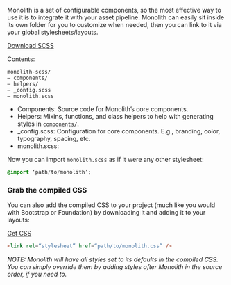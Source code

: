 Monolith is a set of configurable components, so the most effective way to use it is to integrate it with your asset pipeline. Monolith can easily sit inside its own folder for you to customize when needed, then you can link to it via your global stylesheets/layouts.

[Download SCSS](https://github.com/gtreviranus/monolith/tree/master/src/scss/monolith-scss.zip)

Contents:
```
monolith-scss/
— components/
— helpers/
— _config.scss
— monolith.scss
```

* Components: Source code for Monolith’s core components.
* Helpers: Mixins, functions, and class helpers to help with generating styles in `components/`.
* _config.scss: Configuration for core components. E.g., branding, color, typography, spacing, etc.
* monolith.scss: 

Now you can import `monolith.scss` as if it were any other stylesheet:

```sass
@import ‘path/to/monolith’;
```

### Grab the compiled CSS
You can also add the compiled CSS to your project (much like you would with Bootstrap or Foundation) by downloading it and adding it to your layouts:

[Get CSS](https://github.com/geotrev/monolith/blob/master/src/CSS/monolith.css)

```html
<link rel=“stylesheet” href=“path/to/monolith.css” />
```

_NOTE: Monolith will have all styles set to its defaults in the compiled CSS. You can simply override them by adding styles after Monolith in the source order, if you need to._
